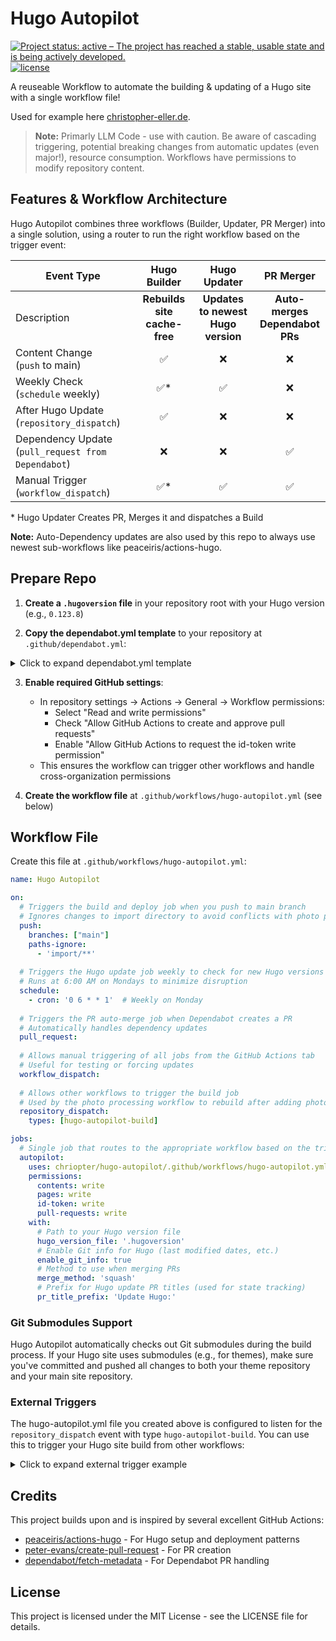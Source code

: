 # Hugo Autopilot

[![Project status: active – The project has reached a stable, usable state and is being actively developed.](https://www.repostatus.org/badges/latest/active.svg)](https://www.repostatus.org/#active)
[![license](https://img.shields.io/github/license/chriopter/hugo-autopilot.svg)](https://github.com/chriopter/hugo-autopilot/blob/main/LICENSE)

A reuseable Workflow to automate the building & updating of a Hugo site with a single workflow file!

Used for example here [christopher-eller.de](https://github.com/chriopter/christopher-eller.de).

> **Note:** Primarly LLM Code - use with caution. Be aware of cascading triggering, potential breaking changes from automatic updates (even major!), resource consumption. Workflows have permissions to modify repository content.


## Features & Workflow Architecture

Hugo Autopilot combines three workflows (Builder, Updater, PR Merger) into a single solution, using a router to run the right workflow based on the trigger event:

| Event Type | Hugo Builder | Hugo Updater | PR Merger |
|------------|:----------------------------------:|:-----------------------------------:|:------------------------------:|
| Description | **Rebuilds site<br>cache-free** | **Updates to newest<br>Hugo version** | **Auto-merges<br>Dependabot<br>PRs** |
| Content Change<br>(`push` to main) | ✅ | ❌ | ❌ |
| Weekly Check<br>(`schedule` weekly) | ✅* | ✅ | ❌ |
| After Hugo Update<br>(`repository_dispatch`) | ✅ | ❌ | ❌ |
| Dependency Update<br>(`pull_request from Dependabot`) | ❌ | ❌ | ✅ |
| Manual Trigger<br>(`workflow_dispatch`) | ✅* | ✅ | ✅ |

\* Hugo Updater Creates PR, Merges it and dispatches a Build 

**Note:** Auto-Dependency updates are also used by this repo to always use newest sub-workflows like peaceiris/actions-hugo.

## Prepare Repo

1. **Create a `.hugoversion` file** in your repository root with your Hugo version (e.g., `0.123.8`)

2. **Copy the dependabot.yml template** to your repository at `.github/dependabot.yml`:

<details>
<summary>Click to expand dependabot.yml template</summary>

```yaml
# Template: dependabot.yml
# Copy this file to your Hugo site repository at .github/dependabot.yml

version: 2
updates:
  # Maintain dependencies for GitHub Actions
  - package-ecosystem: "github-actions"
    directory: "/"
    schedule:
      interval: "weekly"
    # Limit to 5 open pull requests for version updates
    open-pull-requests-limit: 5
    # Add labels to pull requests
    labels:
      - "dependencies"
      - "github-actions"
    # Use custom commit message
    commit-message:
      prefix: "ci"
      include: "scope"
    # Group all updates together
    groups:
      github-actions:
        patterns:
          - "*"

  # Uncomment if using npm in your Hugo site (e.g., for JavaScript processing)
  # - package-ecosystem: "npm"
  #   directory: "/"
  #   schedule:
  #     interval: "monthly"
  #   open-pull-requests-limit: 5
  #   labels:
  #     - "dependencies"
  #     - "npm"
  #   commit-message:
  #     prefix: "build"
  #     include: "scope"
```
</details>

3. **Enable required GitHub settings**: 
   - In repository settings → Actions → General → Workflow permissions:
     - Select "Read and write permissions"
     - Check "Allow GitHub Actions to create and approve pull requests"
     - Enable "Allow GitHub Actions to request the id-token write permission"
   - This ensures the workflow can trigger other workflows and handle cross-organization permissions

4. **Create the workflow file** at `.github/workflows/hugo-autopilot.yml` (see below)

## Workflow File

Create this file at `.github/workflows/hugo-autopilot.yml`:

```yaml
name: Hugo Autopilot

on:
  # Triggers the build and deploy job when you push to main branch
  # Ignores changes to import directory to avoid conflicts with photo processing
  push:
    branches: ["main"]
    paths-ignore:
      - 'import/**'
  
  # Triggers the Hugo update job weekly to check for new Hugo versions
  # Runs at 6:00 AM on Mondays to minimize disruption
  schedule:
    - cron: '0 6 * * 1'  # Weekly on Monday
  
  # Triggers the PR auto-merge job when Dependabot creates a PR
  # Automatically handles dependency updates
  pull_request:
  
  # Allows manual triggering of all jobs from the GitHub Actions tab
  # Useful for testing or forcing updates
  workflow_dispatch:
  
  # Allows other workflows to trigger the build job
  # Used by the photo processing workflow to rebuild after adding photos
  repository_dispatch:
    types: [hugo-autopilot-build]

jobs:
  # Single job that routes to the appropriate workflow based on the trigger
  autopilot:
    uses: chriopter/hugo-autopilot/.github/workflows/hugo-autopilot.yml@main
    permissions:
      contents: write
      pages: write
      id-token: write
      pull-requests: write
    with:
      # Path to your Hugo version file
      hugo_version_file: '.hugoversion'
      # Enable Git info for Hugo (last modified dates, etc.)
      enable_git_info: true
      # Method to use when merging PRs
      merge_method: 'squash'
      # Prefix for Hugo update PR titles (used for state tracking)
      pr_title_prefix: 'Update Hugo:'
```

### Git Submodules Support

Hugo Autopilot automatically checks out Git submodules during the build process. If your Hugo site uses submodules (e.g., for themes), make sure you've committed and pushed all changes to both your theme repository and your main site repository.

### External Triggers

The hugo-autopilot.yml file you created above is configured to listen for the `repository_dispatch` event with type `hugo-autopilot-build`. You can use this to trigger your Hugo site build from other workflows:

<details>
<summary>Click to expand external trigger example</summary>

```yaml
# Add this to your other workflow files when you need to trigger a site rebuild
- name: Trigger Hugo site rebuild
  uses: peter-evans/repository-dispatch@v3
  with:
    # This targets your own repository
    token: ${{ secrets.GITHUB_TOKEN }}
    # This matches the event type in your hugo-autopilot.yml file
    event-type: hugo-autopilot-build
```
</details>

## Credits

This project builds upon and is inspired by several excellent GitHub Actions:

- [peaceiris/actions-hugo](https://github.com/peaceiris/actions-hugo) - For Hugo setup and deployment patterns
- [peter-evans/create-pull-request](https://github.com/peter-evans/create-pull-request) - For PR creation
- [dependabot/fetch-metadata](https://github.com/dependabot/fetch-metadata) - For Dependabot PR handling

## License

This project is licensed under the MIT License - see the LICENSE file for details.
